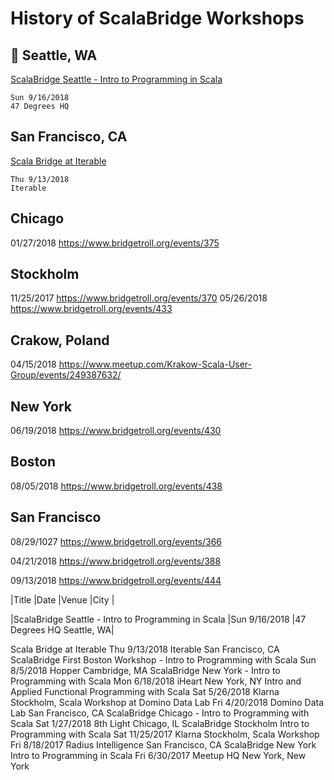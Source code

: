 # History of ScalaBridge Workshops

## :bouquet: Seattle, WA
[ScalaBridge Seattle - Intro to Programming in Scala](https://www.bridgetroll.org/events/440)
```text
Sun 9/16/2018
47 Degrees HQ
```

## San Francisco, CA
[Scala Bridge at Iterable](https://www.bridgetroll.org/events/440)
```text
Thu 9/13/2018
Iterable
```


## Chicago
01/27/2018
https://www.bridgetroll.org/events/375

## Stockholm
11/25/2017
https://www.bridgetroll.org/events/370
05/26/2018
https://www.bridgetroll.org/events/433


## Crakow, Poland
04/15/2018
https://www.meetup.com/Krakow-Scala-User-Group/events/249387632/

## New York
06/19/2018
https://www.bridgetroll.org/events/430


## Boston
08/05/2018
https://www.bridgetroll.org/events/438

## San Francisco
08/29/1027
https://www.bridgetroll.org/events/366

04/21/2018
https://www.bridgetroll.org/events/388

09/13/2018
https://www.bridgetroll.org/events/444



|Title	|Date	|Venue	|City |

|ScalaBridge Seattle - Intro to Programming in Scala	|Sun 9/16/2018	|47 Degrees HQ	Seattle, WA|

Scala Bridge at Iterable	Thu 9/13/2018	Iterable	San Francisco, CA
ScalaBridge First Boston Workshop - Intro to Programming with Scala	Sun 8/5/2018	Hopper	Cambridge, MA
ScalaBridge New York - Intro to Programming with Scala	Mon 6/18/2018	iHeart	New York, NY
Intro and Applied Functional Programming with Scala	Sat 5/26/2018	Klarna	Stockholm,
Scala Workshop at Domino Data Lab	Fri 4/20/2018	Domino Data Lab	San Francisco, CA
ScalaBridge Chicago - Intro to Programming with Scala	Sat 1/27/2018	8th Light	Chicago, IL
ScalaBridge Stockholm Intro to Programming with Scala	Sat 11/25/2017	Klarna	Stockholm,
Scala Workshop	Fri 8/18/2017	Radius Intelligence	San Francisco, CA
ScalaBridge New York Intro to Programming in Scala	Fri 6/30/2017	Meetup HQ	New York, New York
